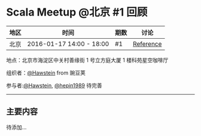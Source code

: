 
# Scala Meetup @北京 #1 回顾


|地区|时间|期数|讨论|
|---|---|----|---|
|北京|2016-01-17 14:00 - 18:00|#1|[Reference](https://github.com/scalacn/scala-meetup/issues/1)|

地点：北京市海淀区中关村善缘街 1 号立方庭大厦 1 楼科苑星空咖啡厅

组织者：[@Hawstein](https://github.com/Hawstein) from 豌豆荚

参与者:[@Hawstein](https://github.com/Hawstein),
      [@hepin1989](https://github.com/hepin1989)
      待完善

-----

## 主要内容

待添加...
